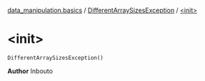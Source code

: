 [data_manipulation.basics](../index.md) / [DifferentArraySizesException](index.md) / [&lt;init&gt;](.)

# &lt;init&gt;

`DifferentArraySizesException()`

**Author**
Inbouto

